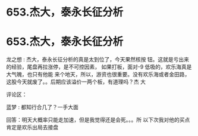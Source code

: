 # 653.杰大，泰永长征分析

# 653.杰大，泰永长征分析

龙之想 : 杰大，泰永长征分析的真是太到位了，今天果然核按 钮。这就是亏出来的经验，尾盘再拉涨停，是不可控因素， 如果打板，面对-9 低吸的，欢乐海真是大气魄，也只有他能 来个地天，所以，游资也很重要。没有欢乐海或者金田路， 这股今天就废了。。后期应该溢价一两个板，有道理吗？杰 大

评论区：

蓝梦 : 都知行合几了？一手大面

回答：明天大概率只能走加速，但是我觉得还是会死。。。所 以下次我对他的买点肯定是欢乐出局去接盘